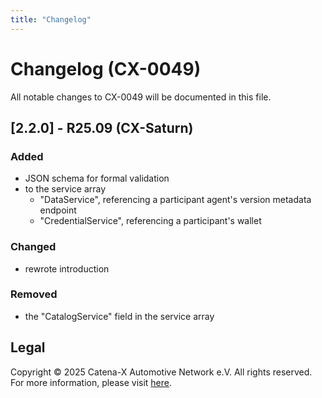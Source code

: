 ```yaml
---
title: "Changelog"
---
```


# Changelog (CX-0049)

All notable changes to CX-0049 will be documented in this file.

## [2.2.0] - R25.09 (CX-Saturn)

### Added

- JSON schema for formal validation
- to the service array
  - "DataService", referencing a participant agent's version metadata endpoint
  - "CredentialService", referencing a participant's wallet

### Changed

- rewrote introduction

### Removed

- the "CatalogService" field in the service array

## Legal

Copyright © 2025 Catena-X Automotive Network e.V. All rights reserved. For more information, please visit [here](/copyright).
